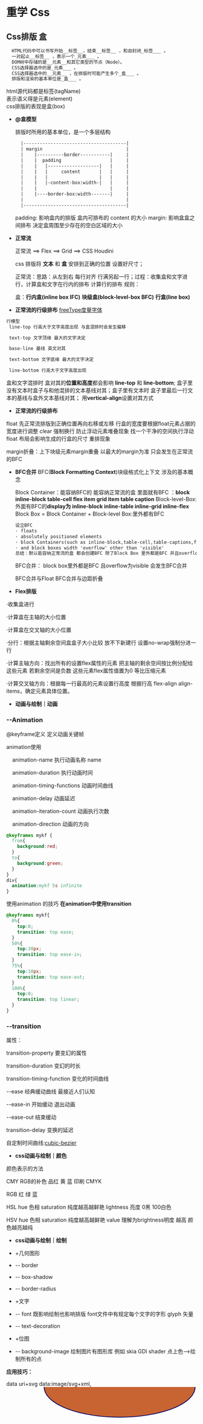 # 重学 Css

## Css排版 盒  

```html
  HTML代码中可以书写开始__标签__，结束__标签__ ，和自封闭_标签___ 。
  一对起止__标签__ ，表示一个_元素___ 。
  DOM树中存储的是__元素__和其它类型的节点（Node）。
  CSS选择器选中的是_元素___ 。
  CSS选择器选中的__元素__ ，在排版时可能产生多个_盒___ 。
  排版和渲染的基本单位是_盒___ 。  
```

html源代码都是标签(tagName)  
表示语义得是元素(element)  
css排版的表现是盒(box)

- **@盒模型**

  排版时所用的基本单位，是一个多层结构  

  ```html
    |--------------------------------------|
    | margin                               |
    |    |----------border-----------|     |
    |    |  padding                  |     |
    |    |   |-------------------|   |     |
    |    |   |     content       |   |     |
    |    |   |                   |   |     |
    |    |   |-content-box:width-|   |     |
    |    |                           |     |
    |    |----border-box:width-------|     |
    |                                      |
    |--------------------------------------|

  ```

  padding: 影响盒内的排版 盒内可排布的 content 的大小
  margin: 影响盒盒之间排布 决定盒周围至少存在的空白区域的大小

- **正常流**

  正常流 ==> Flex ==> Grid ==> CSS Houdini

  css 排版将 **文本** 和 **盒** 安排到正确的位置 设置好尺寸；

  正常流：思路：从左到右 每行对齐 行满另起一行；过程：收集盒和文字进行，计算盒和文字在行内的排布 计算行的排布 规则：
  
  盒：**行内盒(inline box IFC)** **块级盒(block-level-box BFC)** **行盒(line box)**

- **正常流的行级排布**
 [freeType度量字体](https://zhuanlan.zhihu.com/p/84779973)

 ```html
行模型
  line-top 行高大于文字高度出现 与盒混排时会发生偏移

  text-top 文字顶缘 最大的文字决定

  base-line 基线 英文对其

  text-bottom 文字底缘 最大的文字决定

  line-bottom 行高大于文字高度出现
```

盒和文字混排时 盒对其的**位置和高度**都会影响 **line-top** 和 **line-bottom**;
盒子里没有文本时盒子与和他混排的文本基线对其；盒子里有文本时 盒子里最后一行文本的基线与盒外文本基线对其；
用**vertical-align**设置对其方式

- **正常流的行级排布**

float 先正常流排版到正确位置再向右移或左移 行盒的宽度要根据float元素占据的宽度进行调整
clear 强制换行 防止浮动元素堆叠现象 找一个干净的空间执行浮动
float 布局会影响生成的行盒的尺寸 重排现象

margin折叠：上下块级元素margin重叠 以最大的margin为准 只会发生在正常流的BFC

- **BFC合并** BFC(**Block Formatting Context**)块级格式化上下文 涉及的基本概念

  Block Container：能容纳BFC的 能容纳正常流的盒 里面就有BFC ：**block inline-block table-cell flex item grid item table caption**
  Block-level-Box:外面有BFC的**display为 inline-block inline-table inline-grid inline-flex**
  Block Box = Block Container + Block-level Box:里外都有BFC

  ```html
  设立BFC
  · floats
  · absolutely positioned elements
  · block Containers(such as inline-block,table-cell,table-captions,flex item,grid cell)that are not block boxes
  · and block boxes width 'overflow' other than 'visible'
  总结：默认能容纳正常流的盒 都会创建BFC 除了Block Box 里外都是BFC 并且overflow是visible
  ```

  BFC合并： block box里外都是BFC 且overflow为visible 会发生BFC合并

  BFC合并与Float
  BFC合并与边距折叠
- **Flex排版**

·收集盒进行

·计算盒在主轴的大小位置

·计算盒在交叉轴的大小位置

·分行：根据主轴剩余空间盒盒子大小比较 放不下新建行 设置no-wrap强制分进一行

·计算主轴方向：找出所有的设置flex属性的元素 把主轴的剩余空间按比例分配给这些元素 若剩余空间是负数 这些元素flex属性值置为0 等比压缩元素

·计算交叉轴方向：根据每一行最高的元素设置行高度 根据行高 flex-align align-items，确定元素具体位置。

- **动画与绘制｜动画**

### **--Animation**

  @keyframe定义 定义动画关键帧

  animation使用

&nbsp;&nbsp;&nbsp;&nbsp;animation-name 执行动画名称 name

&nbsp;&nbsp;&nbsp;&nbsp;animation-duration 执行动画时间

&nbsp;&nbsp;&nbsp;&nbsp;animation-timing-functions 动画时间曲线

&nbsp;&nbsp;&nbsp;&nbsp;animation-delay 动画延迟

&nbsp;&nbsp;&nbsp;&nbsp;animation-iteration-count 动画执行次数

&nbsp;&nbsp;&nbsp;&nbsp;animation-direction 动画的方向


```css
@keyframes mykf {
  from{
    background:red;
  }
  to{
    background:green;
  }
}
div{
  animation:mykf 5s infinite
}
```

使用animation 的技巧 **在animation中使用transition**

```css
@keyframes mykf{
  0%{
    top:0;
    transition: top ease;
  }
  50%{
    top:30px;
    transition: top ease-in;
  }
  75%{
    top:10px;
    transition: top ease-out;
  }
  100%{
    top:0;
    transition: top linear;
  }
}
```

### **--transition**

属性：

  transition-property 要变幻的属性

  transition-duration 变幻的时长

  transition-timing-function 变化的时间曲线

  --ease 经典缓动曲线 最接近人们认知

  --ease-in 开始缓动 退出动画

  --ease-out 结束缓动

  transition-delay 变换的延迟

自定制时间曲线:[cubic-bezier](https://cubic-bezier.com/#.71,.15,.77,1.68)

- **css动画与绘制｜颜色**

颜色表示的方法

  CMY RGB的补色 品红 黄 蓝 印刷  CMYK 

  RGB 红 绿 蓝

  HSL hue 色相 saturation 纯度越高越鲜艳 lightness 亮度 0黑 100白色

  HSV hue 色相 saturation 纯度越高越鲜艳 value 理解为brightness明度 越高 颜色越亮越纯


- **css动画与绘制｜绘制**

- +几何图形

- -- border

- -- box-shadow

- -- border-radius

- +文字

- -- font 既影响绘制也影响排版 font文件中有规定每个文字的字形 glyph 矢量

- -- text-decoration

- +位图

- -- background-image 绘制图片有图形库 例如 skia GDI shader 点上色-->绘制所有的点

**应用技巧：**

  data uri+svg
  data:image/svg+xml,<svg width="100%" height="100%" version="1.1" xmlns="http://www.w3.org/2000/svg"><ellipse cx='300' cv='150' rx="200" ry="80" style="fill:rgba(200,100,50); stroke:rgb(0,0,100);stroke-width:2"/></svg>
